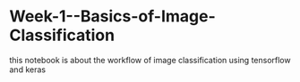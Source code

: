 # Week-1--Basics-of-Image-Classification
this notebook is about the workflow of image classification using tensorflow and keras
